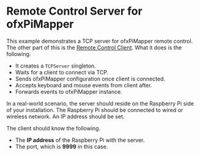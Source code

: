 # Remote Control Server for ofxPiMapper

This example demonstrates a TCP server for ofxPiMapper remote control. The other part of this is the [Remote Control Client](../). What it does is the following.

- It creates a `TCPServer` singleton.
- Waits for a client to connect via TCP.
- Sends ofxPiMapper configuration once client is connected.
- Accepts keyboard and mouse events from client after.
- Forwards events to ofxPiMapper instance.

In a real-world scenario, the server should reside on the Raspberry Pi side of your installation. The Raspberry Pi should be connected to wired or wireless network. An IP address should be set. 

The client should know the following.

- The **IP address** of the Raspberry Pi with the server.
- The port, which is **9999** in this case.
